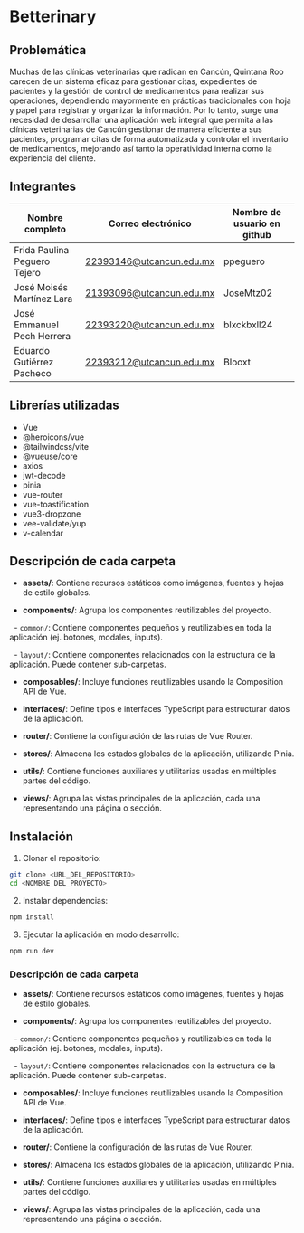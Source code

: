 # Betterinary
## Problemática
Muchas de las clínicas veterinarias que radican en Cancún, Quintana Roo carecen de
un sistema eficaz para gestionar citas, expedientes de pacientes y la gestión de control
de medicamentos para realizar sus operaciones, dependiendo mayormente en
prácticas tradicionales con hoja y papel para registrar y organizar la información. Por lo tanto, surge una necesidad de
desarrollar una aplicación web integral que permita a las clínicas veterinarias de
Cancún gestionar de manera eficiente a sus pacientes, programar citas de forma
automatizada y controlar el inventario de medicamentos, mejorando así tanto la
operatividad interna como la experiencia del cliente.
## Integrantes

| Nombre completo              | Correo electrónico       | Nombre de usuario en github |
| ---------------------------- | ------------------------ | --------------------------- |
| Frida Paulina Peguero Tejero | 22393146@utcancun.edu.mx | ppeguero                    |
| José Moisés Martínez Lara    | 21393096@utcancun.edu.mx |   JoseMtz02                 |
| José Emmanuel Pech Herrera   | 22393220@utcancun.edu.mx | blxckbxll24                 |
| Eduardo Gutiérrez Pacheco    | 22393212@utcancun.edu.mx | Blooxt                      |

## Librerías utilizadas
- Vue
- @heroicons/vue
- @tailwindcss/vite
- @vueuse/core
- axios
- jwt-decode
- pinia
- vue-router
- vue-toastification
- vue3-dropzone
- vee-validate/yup
- v-calendar

## Descripción de cada carpeta

- **assets/**: Contiene recursos estáticos como imágenes, fuentes y hojas de estilo globales.

- **components/**: Agrupa los componentes reutilizables del proyecto.

  - `common/`: Contiene componentes pequeños y reutilizables en toda la aplicación (ej. botones, modales, inputs).

  - `layout/`: Contiene componentes relacionados con la estructura de la aplicación. Puede contener sub-carpetas.

- **composables/**: Incluye funciones reutilizables usando la Composition API de Vue.

- **interfaces/**: Define tipos e interfaces TypeScript para estructurar datos de la aplicación.

- **router/**: Contiene la configuración de las rutas de Vue Router.

- **stores/**: Almacena los estados globales de la aplicación, utilizando Pinia.

- **utils/**: Contiene funciones auxiliares y utilitarias usadas en múltiples partes del código.

- **views/**: Agrupa las vistas principales de la aplicación, cada una representando una página o sección.

## Instalación

1. Clonar el repositorio:

```sh
git clone <URL_DEL_REPOSITORIO>
cd <NOMBRE_DEL_PROYECTO>
```

2. Instalar dependencias:

```sh
npm install
```


3. Ejecutar la aplicación en modo desarrollo:

```sh
npm run dev
```
### Descripción de cada carpeta

  

- **assets/**: Contiene recursos estáticos como imágenes, fuentes y hojas de estilo globales.

- **components/**: Agrupa los componentes reutilizables del proyecto.

  - `common/`: Contiene componentes pequeños y reutilizables en toda la aplicación (ej. botones, modales, inputs).

  - `layout/`: Contiene componentes relacionados con la estructura de la aplicación. Puede contener sub-carpetas.

- **composables/**: Incluye funciones reutilizables usando la Composition API de Vue.

- **interfaces/**: Define tipos e interfaces TypeScript para estructurar datos de la aplicación.

- **router/**: Contiene la configuración de las rutas de Vue Router.

- **stores/**: Almacena los estados globales de la aplicación, utilizando Pinia.

- **utils/**: Contiene funciones auxiliares y utilitarias usadas en múltiples partes del código.

- **views/**: Agrupa las vistas principales de la aplicación, cada una representando una página o sección.

  
